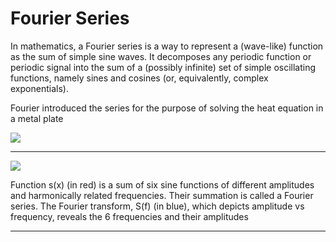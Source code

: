 # Fourier Series

In mathematics, a Fourier series is a way to represent a (wave-like) function as the sum of simple sine waves. It decomposes any periodic function or periodic signal into the sum of a (possibly infinite) set of simple oscillating functions, namely sines and cosines (or, equivalently, complex exponentials). 

Fourier introduced the series for the purpose of solving the heat equation in a metal plate

![](https://upload.wikimedia.org/wikipedia/commons/0/0f/SquareWaveFourierArrows%2Crotated.gif)

---

![](https://upload.wikimedia.org/wikipedia/commons/2/2b/Fourier_series_and_transform.gif)

Function s(x) (in red) is a sum of six sine functions of different amplitudes and harmonically related frequencies. Their summation is called a Fourier series. The Fourier transform, S(f) (in blue), which depicts amplitude vs frequency, reveals the 6 frequencies and their amplitudes

---